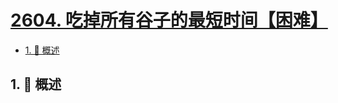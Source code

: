 # [2604. 吃掉所有谷子的最短时间【困难】](https://github.com/Tdahuyou/TNotes.leetcode/tree/main/notes/2604.%20%E5%90%83%E6%8E%89%E6%89%80%E6%9C%89%E8%B0%B7%E5%AD%90%E7%9A%84%E6%9C%80%E7%9F%AD%E6%97%B6%E9%97%B4%E3%80%90%E5%9B%B0%E9%9A%BE%E3%80%91)

<!-- region:toc -->

- [1. 📝 概述](#1--概述)

<!-- endregion:toc -->

## 1. 📝 概述
